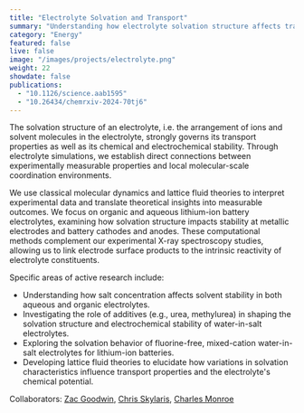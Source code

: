 ```yaml
---
title: "Electrolyte Solvation and Transport"
summary: "Understanding how electrolyte solvation structure affects transport properties and electrochemical stability."
category: "Energy"
featured: false
live: false
image: "/images/projects/electrolyte.png"
weight: 22
showdate: false
publications:
  - "10.1126/science.aab1595"
  - "10.26434/chemrxiv-2024-70tj6"
---
```


The solvation structure of an electrolyte, i.e. the arrangement of ions and solvent molecules in the electrolyte, strongly governs its transport properties as well as its chemical and electrochemical stability. Through electrolyte simulations, we establish direct connections between experimentally measurable properties and local molecular-scale coordination environments.

We use classical molecular dynamics and lattice fluid theories to interpret experimental data and translate theoretical insights into measurable outcomes. We focus on organic and aqueous lithium-ion battery electrolytes, examining how solvation structure impacts stability at metallic electrodes and battery cathodes and anodes. These computational methods complement our experimental X-ray spectroscopy studies, allowing us to link electrode surface products to the intrinsic reactivity of electrolyte constituents.

Specific areas of active research include:

- Understanding how salt concentration affects solvent stability in both aqueous and organic electrolytes.
- Investigating the role of additives (e.g., urea, methylurea) in shaping the solvation structure and electrochemical stability of water-in-salt electrolytes.
- Exploring the solvation behavior of fluorine-free, mixed-cation water-in-salt electrolytes for lithium-ion batteries.
- Developing lattice fluid theories to elucidate how variations in solvation characteristics influence transport properties and the electrolyte's chemical potential.


Collaborators: [Zac Goodwin](https://www.materials.ox.ac.uk/peoplepages/goodwin.html), [Chris Skylaris](https://www.southampton.ac.uk/people/5x2r2f/professor-chris-skylaris), [Charles Monroe](https://eng.ox.ac.uk/people/charles-monroe)